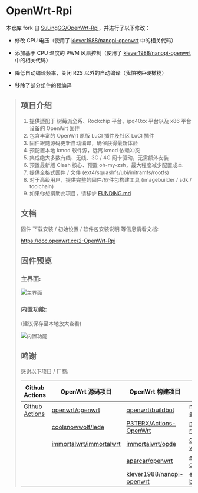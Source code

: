 # OpenWrt-Rpi

本仓库 fork 自 [SuLingGG/OpenWrt-Rpi](https://github.com/SuLingGG/OpenWrt-Rpi)，并进行了以下修改：

- 修改 CPU 电压（使用了 [klever1988/nanopi-openwrt](https://github.com/klever1988/nanopi-openwrt/blob/f2d9bb91e6d4afb0023bc18431fb4e6981953f10/scripts/patches.sh#L58-L63) 中的相关代码）

- 添加基于 CPU 温度的 PWM 风扇控制（使用了 [klever1988/nanopi-openwrt](https://github.com/klever1988/nanopi-openwrt/blob/f2d9bb91e6d4afb0023bc18431fb4e6981953f10/scripts/patches.sh#L65-L69) 中的相关代码）

- 降低自动编译频率，关闭 R2S 以外的自动编译（我怕被巨硬橄榄）

- 移除了部分组件的预编译

> ## 项目介绍
> 
> 1. 提供适配于 树莓派全系、Rockchip 平台、ipq40xx 平台以及 x86 平台设备的 OpenWrt 固件
> 2. 包含丰富的 OpenWrt 原版 LuCI 插件及社区 LuCI 插件
> 3. 固件跟随源码更新自动编译，确保获得最新体验
> 4. 预配置本地 kmod 软件源，远离 kmod 依赖冲突
> 5. 集成绝大多数有线、无线、3G / 4G 网卡驱动，无需额外安装
> 6. 预置最新版 Clash 核心、预置 oh-my-zsh，最大程度减少配置成本
> 7. 提供全格式固件 / 文件 (ext4/squashfs/ubi/initramfs/rootfs)
> 8. 对于高级用户，提供完整的固件/软件包构建工具 (imagebuilder / sdk / toolchain)
> 9. 如果你想捐助此项目，请移步 [FUNDING.md](https://github.com/AkariiinMKII/OpenWrt-Rpi/blob/main/FUNDING.md)
> 
> ## 文档
> 
> 固件 下载安装 / 初始设置 / 软件包安装说明 等信息请看文档:
> 
> <https://doc.openwrt.cc/2-OpenWrt-Rpi>
> 
> ## 固件预览
> 
> ### 主界面:
> 
> ![主界面](https://ae05.alicdn.com/kf/H6814822fa93d4246837bea1edcec6d23j.png)
> 
> ### 内置功能:
> 
> (建议保存至本地放大查看)
> 
> ![内置功能](https://ae02.alicdn.com/kf/Hf29f2d94339d4188bbdde7f3131b500af.png)
> 
> ## 鸣谢
> 
> 感谢以下项目 / 厂商:
> 
> | Github Actions                                        | OpenWrt 源码项目                                             | OpenWrt 构建项目                                             | Action 项目                                                  | 云服务厂商                               |
> | ----------------------------------------------------- | ------------------------------------------------------------ | ------------------------------------------------------------ | ------------------------------------------------------------ | ---------------------------------------- |
> | [Github Actions](https://github.com/features/actions) | [openwrt/openwrt](https://github.com/openwrt/openwrt/)       | [openwrt/buildbot](https://git.openwrt.org/?p=buildbot.git;a=summary) | [ncipollo/release-action](https://github.com/ncipollo/release-action) | [Acloud](https://acloud.net/)            |
> |                                                       | [coolsnowwolf/lede](https://github.com/coolsnowwolf/lede)    | [P3TERX/Actions-OpenWrt](https://github.com/P3TERX/Actions-OpenWrt) | [mknejp/delete-release-assets](https://github.com/mknejp/delete-release-assets) | [Cloudflare](https://www.cloudflare.com) |
> |                                                       | [immortalwrt/immortalwrt](https://github.com/immortalwrt/immortalwrt) | [immortalwrt/opde](https://github.com/immortalwrt/opde)      | [GitRML/delete-workflow-runs](https://github.com/GitRML/delete-workflow-runs) | [BackBlaze](https://www.backblaze.com/)  |
> |                                                       |                                                              | [aparcar/openwrt](https://github.com/aparcar/openwrt)        | [easingthemes/ssh-deploy](https://github.com/easingthemes/ssh-deploy) | [HostHatch](https://hosthatch.com/)      |
> |                                                       |                                                              | [klever1988/nanopi-openwrt](https://github.com/klever1988/nanopi-openwrt) | [easimon/maximize-build-space](https://github.com/easimon/maximize-build-space) |                                          |
